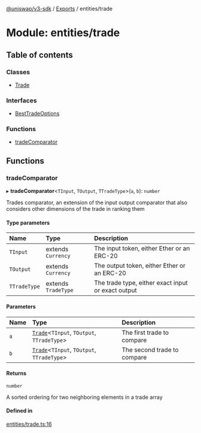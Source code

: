 [@uniswap/v3-sdk](../README.md) / [Exports](../modules.md) / entities/trade

# Module: entities/trade

## Table of contents

### Classes

- [Trade](../classes/entities_trade.Trade.md)

### Interfaces

- [BestTradeOptions](../interfaces/entities_trade.BestTradeOptions.md)

### Functions

- [tradeComparator](entities_trade.md#tradecomparator)

## Functions

### tradeComparator

▸ **tradeComparator**<`TInput`, `TOutput`, `TTradeType`\>(`a`, `b`): `number`

Trades comparator, an extension of the input output comparator that also considers other dimensions of the trade in ranking them

#### Type parameters

| Name | Type | Description |
| :------ | :------ | :------ |
| `TInput` | extends `Currency` | The input token, either Ether or an ERC-20 |
| `TOutput` | extends `Currency` | The output token, either Ether or an ERC-20 |
| `TTradeType` | extends `TradeType` | The trade type, either exact input or exact output |

#### Parameters

| Name | Type | Description |
| :------ | :------ | :------ |
| `a` | [`Trade`](../classes/entities_trade.Trade.md)<`TInput`, `TOutput`, `TTradeType`\> | The first trade to compare |
| `b` | [`Trade`](../classes/entities_trade.Trade.md)<`TInput`, `TOutput`, `TTradeType`\> | The second trade to compare |

#### Returns

`number`

A sorted ordering for two neighboring elements in a trade array

#### Defined in

[entities/trade.ts:16](https://github.com/Uniswap/uniswap-v3-sdk/blob/63d5c6d/src/entities/trade.ts#L16)
